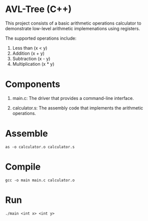 # AVL-Tree (C++)

This project consists of a basic arithmetic operations calculator to demonstrate low-level arithmetic implemenations using registers.

The supported operations include:

1. Less than (x < y)
2. Addition (x + y)
3. Subtraction (x - y)
4. Multiplication (x * y)

# Components

1. main.c: The driver that provides a command-line interface.

2. calculator.s: The assembly code that implements the arithmetic operations.

# Assemble
```as -o calculator.o calculator.s```

# Compile

```gcc -o main main.c calculator.o```

# Run

```./main <int x> <int y>```
